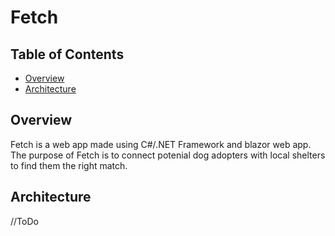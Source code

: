 # Fetch
## Table of Contents    
+ [Overview](#overview)
+ [Architecture](#architecture)

## Overview
Fetch is a web app made using C#/.NET Framework and blazor web app. The purpose of Fetch is to 
connect potenial dog adopters with local shelters to find them the right match.

## Architecture
//ToDo
